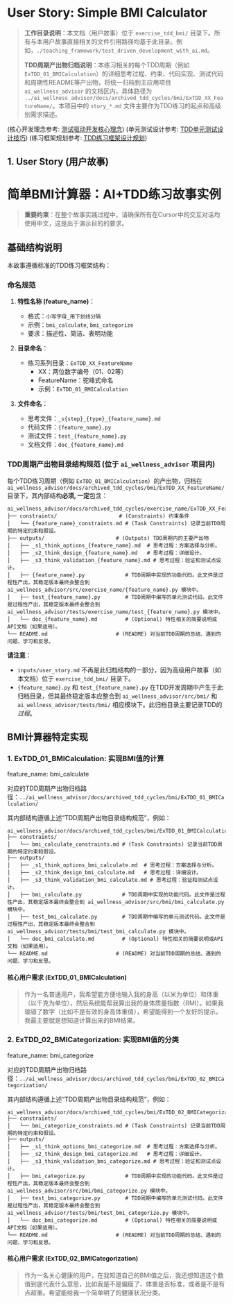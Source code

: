 # User Story: Simple BMI Calculator

> **工作目录说明**：本文档（用户故事）位于 `exercise_tdd_bmi/` 目录下。所有与本用户故事直接相关的文件引用路径均基于此目录。例如，`./teaching_framework/test_driven_development_with_ai.md`。
> 
> **TDD周期产出物归档说明**：本练习相关的每个TDD周期（例如 `ExTDD_01_BMICalculation`）的详细思考过程、约束、代码实现、测试代码和周期性README等产出物，将统一归档到主应用项目 `ai_wellness_advisor` 的文档区内，具体路径为 `../ai_wellness_advisor/docs/archived_tdd_cycles/bmi/ExTDD_XX_FeatureName/`。本项目中的 `story_*.md` 文件主要作为TDD练习的起点和高级别需求描述。

(核心开发理念参考: [测试驱动开发核心理念](./teaching_framework/test_driven_development_with_ai.md))
(单元测试设计参考: [TDD单元测试设计技巧](./teaching_framework/tdd_unit_test_design_techniques.md))
(练习框架规划参考: [TDD练习框架设计规划](./teaching_framework/planning_tdd_exercise.md))

## 1. User Story (用户故事)

# 简单BMI计算器：AI+TDD练习故事实例

> **重要约束**：在整个故事实践过程中，请确保所有在Cursor中的交互对话均使用中文，这是出于演示目的的要求。

## 基础结构说明

本故事遵循标准的TDD练习框架结构：

### 命名规范

1. **特性名称 (feature_name)**：
   - 格式：`小写字母_用下划线分隔`
   - 示例：`bmi_calculate`, `bmi_categorize`
   - 要求：描述性、简洁、表明功能

2. **目录命名**：
   - 练习系列目录：`ExTDD_XX_FeatureName`
     - XX：两位数字编号（01、02等）
     - FeatureName：驼峰式命名
     - 示例：`ExTDD_01_BMICalculation`

3. **文件命名**：
   - 思考文件：`_s{step}_{type}_{feature_name}.md`
   - 代码文件：`{feature_name}.py`
   - 测试文件：`test_{feature_name}.py`
   - 文档文件：`doc_{feature_name}.md`

### TDD周期产出物目录结构规范 (位于 `ai_wellness_advisor` 项目内)

每个TDD练习周期（例如 `ExTDD_01_BMICalculation`）的产出物，归档在 `ai_wellness_advisor/docs/archived_tdd_cycles/bmi/ExTDD_XX_FeatureName/` 目录下，其内部结构**必须, 一定**包含：

```
ai_wellness_advisor/docs/archived_tdd_cycles/exercise_name/ExTDD_XX_FeatureName/
├── constraints/                    # (Constraints) 约束条件
│   └── {feature_name}_constraints.md # (Task Constraints) 记录当前TDD周期的特定约束和假设。
├── outputs/                       # (Outputs) TDD周期内的主要产出物
│   ├── _s1_think_options_{feature_name}.md  # 思考过程：方案选择与分析。
│   ├── _s2_think_design_{feature_name}.md   # 思考过程：详细设计。
│   ├── _s3_think_validation_{feature_name}.md # 思考过程：验证和测试点设计。
│   ├── {feature_name}.py             # TDD周期中实现的功能代码。此文件是过程性产出，其稳定版本最终会整合到 ai_wellness_advisor/src/exercise_name/{feature_name}.py 模块中。
│   ├── test_{feature_name}.py        # TDD周期中编写的单元测试代码。此文件是过程性产出，其稳定版本最终会整合到 ai_wellness_advisor/tests/exercise_name/test_{feature_name}.py 模块中。
│   └── doc_{feature_name}.md         # (Optional) 特性相关的简要说明或API文档（如果适用）。
└── README.md                      # (README) 对当前TDD周期的总结、遇到的问题、学习和反思。
```

**请注意**：
- `inputs/user_story.md` 不再是此归档结构的一部分，因为高级用户故事（如本文档）位于 `exercise_tdd_bmi/` 目录下。
- `{feature_name}.py` 和 `test_{feature_name}.py` 在TDD开发周期中产生于此归档目录，但其最终稳定版本应整合到 `ai_wellness_advisor/src/bmi/` 和 `ai_wellness_advisor/tests/bmi/` 相应模块下。此归档目录主要记录TDD的 *过程*。

## BMI计算器特定实现

### 1. ExTDD_01_BMICalculation: 实现BMI值的计算

feature_name: bmi_calculate

对应的TDD周期产出物归档路径：`../ai_wellness_advisor/docs/archived_tdd_cycles/bmi/ExTDD_01_BMICalculation/`

其内部结构遵循上述“TDD周期产出物目录结构规范”，例如：
```
ai_wellness_advisor/docs/archived_tdd_cycles/bmi/ExTDD_01_BMICalculation/
├── constraints/
│   └── bmi_calculate_constraints.md # (Task Constraints) 记录当前TDD周期的特定约束和假设。
├── outputs/
│   ├── _s1_think_options_bmi_calculate.md  # 思考过程：方案选择与分析。
│   ├── _s2_think_design_bmi_calculate.md   # 思考过程：详细设计。
│   ├── _s3_think_validation_bmi_calculate.md # 思考过程：验证和测试点设计。
│   ├── bmi_calculate.py             # TDD周期中实现的功能代码。此文件是过程性产出，其稳定版本最终会整合到 ai_wellness_advisor/src/bmi/bmi_calculate.py 模块中。
│   ├── test_bmi_calculate.py        # TDD周期中编写的单元测试代码。此文件是过程性产出，其稳定版本最终会整合到 ai_wellness_advisor/tests/bmi/test_bmi_calculate.py 模块中。
│   └── doc_bmi_calculate.md         # (Optional) 特性相关的简要说明或API文档（如果适用）。
└── README.md                      # (README) 对当前TDD周期的总结、遇到的问题、学习和反思。
```

#### 核心用户需求 (ExTDD_01_BMICalculation)
> 作为一名普通用户，我希望能方便地输入我的身高（以米为单位）和体重（以千克为单位），然后系统能帮我算出我的身体质量指数（BMI）。如果我输错了数字（比如不是有效的身高体重值），希望能得到一个友好的提示。我最主要就是想知道计算出来的BMI结果。

### 2. ExTDD_02_BMICategorization: 实现BMI值的分类

feature_name: bmi_categorize

对应的TDD周期产出物归档路径：`../ai_wellness_advisor/docs/archived_tdd_cycles/bmi/ExTDD_02_BMICategorization/`

其内部结构遵循上述“TDD周期产出物目录结构规范”，例如：
```
ai_wellness_advisor/docs/archived_tdd_cycles/bmi/ExTDD_02_BMICategorization/
├── constraints/
│   └── bmi_categorize_constraints.md # (Task Constraints) 记录当前TDD周期的特定约束和假设。
├── outputs/
│   ├── _s1_think_options_bmi_categorize.md  # 思考过程：方案选择与分析。
│   ├── _s2_think_design_bmi_categorize.md   # 思考过程：详细设计。
│   ├── _s3_think_validation_bmi_categorize.md # 思考过程：验证和测试点设计。
│   ├── bmi_categorize.py             # TDD周期中实现的功能代码。此文件是过程性产出，其稳定版本最终会整合到 ai_wellness_advisor/src/bmi/bmi_categorize.py 模块中。
│   ├── test_bmi_categorize.py        # TDD周期中编写的单元测试代码。此文件是过程性产出，其稳定版本最终会整合到 ai_wellness_advisor/tests/bmi/test_bmi_categorize.py 模块中。
│   └── doc_bmi_categorize.md         # (Optional) 特性相关的简要说明或API文档（如果适用）。
└── README.md                      # (README) 对当前TDD周期的总结、遇到的问题、学习和反思。
```

#### 核心用户需求 (ExTDD_02_BMICategorization)
> 作为一名关心健康的用户，在我知道自己的BMI值之后，我还想知道这个数值到底代表什么意思，比如我是不是偏瘦了、体重是否标准，或者是不是有点超重。希望能给我一个简单明了的健康状况分类。

